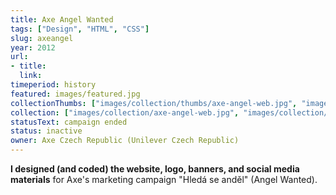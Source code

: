 ```yaml
---
title: Axe Angel Wanted
tags: ["Design", "HTML", "CSS"]
slug: axeangel
year: 2012
url:
- title:
  link: 
timeperiod: history
featured: images/featured.jpg
collectionThumbs: ["images/collection/thumbs/axe-angel-web.jpg", "images/collection/thumbs/axe-angel-logo.jpg"]
collection: ["images/collection/axe-angel-web.jpg", "images/collection/axe-angel-logo.jpg"]
statusText: campaign ended
status: inactive
owner: Axe Czech Republic (Unilever Czech Republic)
---
```

**I designed (and coded) the website, logo, banners, and social media materials** for Axe's marketing campaign "Hledá se anděl" (Angel Wanted). 
